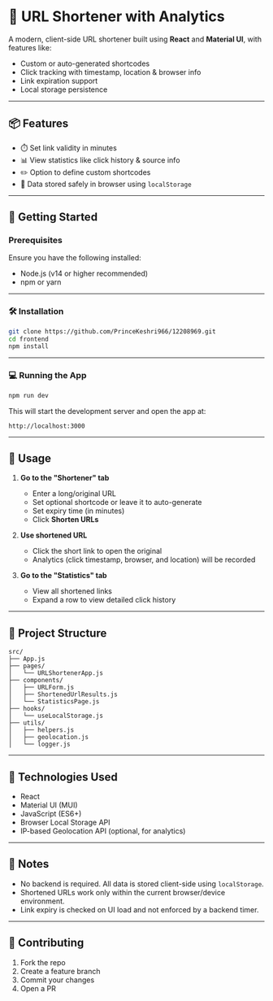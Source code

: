 # 🔗 URL Shortener with Analytics

A modern, client-side URL shortener built using **React** and **Material UI**, with features like:

* Custom or auto-generated shortcodes
* Click tracking with timestamp, location & browser info
* Link expiration support
* Local storage persistence

---

## 📦 Features

* ⏱️ Set link validity in minutes
* 📊 View statistics like click history & source info
* ✏️ Option to define custom shortcodes
* 🔐 Data stored safely in browser using `localStorage`

---

## 🚀 Getting Started

### Prerequisites

Ensure you have the following installed:

* Node.js (v14 or higher recommended)
* npm or yarn

---

### 🛠️ Installation

```bash
git clone https://github.com/PrinceKeshri966/12208969.git
cd frontend
npm install
```

---

### 💻 Running the App

```bash
npm run dev
```

This will start the development server and open the app at:

```
http://localhost:3000
```

---

## 🧪 Usage

1. **Go to the "Shortener" tab**

   * Enter a long/original URL
   * Set optional shortcode or leave it to auto-generate
   * Set expiry time (in minutes)
   * Click **Shorten URLs**

2. **Use shortened URL**

   * Click the short link to open the original
   * Analytics (click timestamp, browser, and location) will be recorded

3. **Go to the "Statistics" tab**

   * View all shortened links
   * Expand a row to view detailed click history

---

## 📁 Project Structure

```
src/
├── App.js
├── pages/
│   └── URLShortenerApp.js
├── components/
│   ├── URLForm.js
│   ├── ShortenedUrlResults.js
│   └── StatisticsPage.js
├── hooks/
│   └── useLocalStorage.js
├── utils/
│   ├── helpers.js
│   ├── geolocation.js
│   └── logger.js
```

---

## 🧩 Technologies Used

* React
* Material UI (MUI)
* JavaScript (ES6+)
* Browser Local Storage API
* IP-based Geolocation API (optional, for analytics)

---

## 📌 Notes

* No backend is required. All data is stored client-side using `localStorage`.
* Shortened URLs work only within the current browser/device environment.
* Link expiry is checked on UI load and not enforced by a backend timer.

---

## 🤝 Contributing

1. Fork the repo
2. Create a feature branch
3. Commit your changes
4. Open a PR

